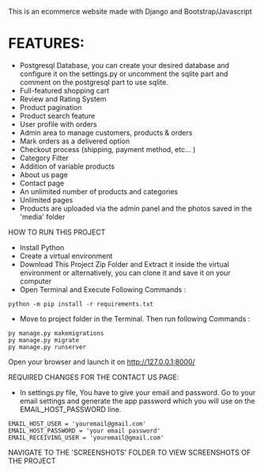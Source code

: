 This is an ecommerce website made with Django and Bootstrap/Javascript

# FEATURES:
- Postgresql Database, you can create your desired database and configure it on the settings.py or uncomment the sqlite part and comment 
 on the postgresql part to use sqlite. 
- Full-featured shopping cart
- Review and Rating System
- Product pagination
- Product search feature
- User profile with orders
- Admin area to manage customers, products & orders
- Mark orders as a delivered option
- Checkout process (shipping, payment method, etc... )
- Category Filter
- Addition of variable products
- About us page   
- Contact page
- An unlimited number of products and categories
- Unlimited pages 
- Products are uploaded via the admin panel and the photos saved in the 'media' folder


HOW TO RUN THIS PROJECT
- Install Python
- Create a virtual environment
- Download This Project Zip Folder and Extract it inside the virtual environment or alternatively, you can clone it and save it on your computer
- Open Terminal and Execute Following Commands :

``` python -m pip install -r requirements.txt ``` 
- Move to project folder in the Terminal. Then run following Commands :
```
py manage.py makemigrations
py manage.py migrate
py manage.py runserver
```

Open your browser and launch it on http://127.0.0.1:8000/

REQUIRED CHANGES FOR THE CONTACT US PAGE:
- In settings.py file, You have to give your email and password. Go to your email settings and generate the app password which you will use on the EMAIL_HOST_PASSWORD line.

```
EMAIL_HOST_USER = 'youremail@gmail.com'
EMAIL_HOST_PASSWORD = 'your email password'
EMAIL_RECEIVING_USER = 'youremail@gmail.com'
```



NAVIGATE TO THE 'SCREENSHOTS' FOLDER TO VIEW SCREENSHOTS OF THE PROJECT


